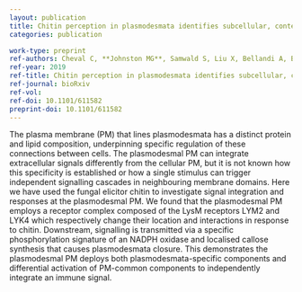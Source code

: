 ```yaml
---
layout: publication
title: Chitin perception in plasmodesmata identifies subcellular, context-specific immune signalling in plants
categories: publication

work-type: preprint
ref-authors: Cheval C, **Johnston MG**, Samwald S, Liu X, Bellandi A, Breakspear A, Kadota Y, Zipfel C, Faulkner C
ref-year: 2019
ref-title: Chitin perception in plasmodesmata identifies subcellular, context-specific immune signalling in plants
ref-journal: bioRxiv
ref-vol:
ref-doi: 10.1101/611582
preprint-doi: 10.1101/611582
---
```

The plasma membrane (PM) that lines plasmodesmata has a distinct protein and lipid composition, underpinning specific regulation of these connections between cells. The plasmodesmal PM can integrate extracellular signals differently from the cellular PM, but it is not known how this specificity is established or how a single stimulus can trigger independent signalling cascades in neighbouring membrane domains. Here we have used the fungal elicitor chitin to investigate signal integration and responses at the plasmodesmal PM. We found that the plasmodesmal PM employs a receptor complex composed of the LysM receptors LYM2 and LYK4 which respectively change their location and interactions in response to chitin. Downstream, signalling is transmitted via a specific phosphorylation signature of an NADPH oxidase and localised callose synthesis that causes plasmodesmata closure. This demonstrates the plasmodesmal PM deploys both plasmodesmata-specific components and differential activation of PM-common components to independently integrate an immune signal.
